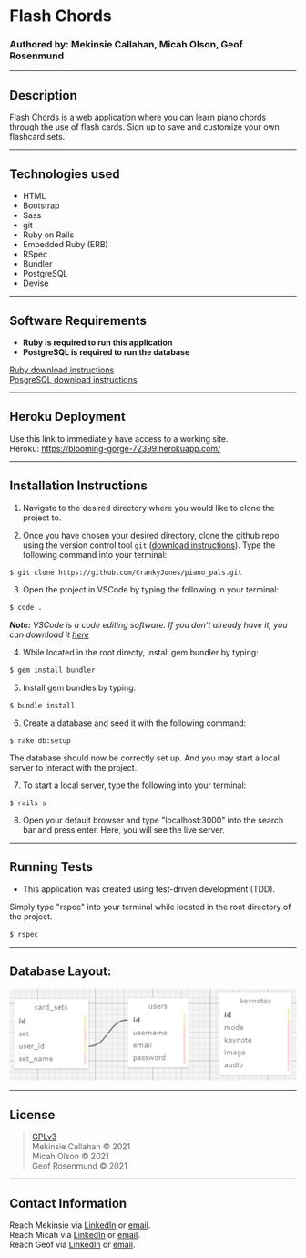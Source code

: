 # Flash Chords

### Authored by: Mekinsie Callahan, Micah Olson, Geof Rosenmund

* * *

## Description

Flash Chords is a web application where you can learn piano chords through the use of flash cards. Sign up to save and customize your own flashcard sets. 

* * *

## Technologies used

* HTML
* Bootstrap
* Sass
* git
* Ruby on Rails
* Embedded Ruby (ERB)
* RSpec
* Bundler
* PostgreSQL
* Devise

* * *

## Software Requirements
* **Ruby is required to run this application**
* **PostgreSQL is required to run the database**  

 <a href="https://www.learnhowtoprogram.com/ruby-and-rails/getting-started-with-ruby/installing-ruby">Ruby download instructions</a>  
  <a href="https://www.learnhowtoprogram.com/ruby-and-rails/getting-started-with-ruby/installing-postgres">PosgreSQL download instructions</a>  

* * *


## Heroku Deployment

Use this link to immediately have access to a working site.   
Heroku: https://blooming-gorge-72399.herokuapp.com/

* * * 

## Installation Instructions
1. Navigate to the desired directory where you would like to clone the project to.

2. Once you have chosen your desired directory, clone the github repo using the version control tool `git` (<a href="https://www.learnhowtoprogram.com/introduction-to-programming/getting-started-with-intro-to-programming/git-and-github">download instructions</a>). Type the following command into your terminal:
```bash
$ git clone https://github.com/CrankyJones/piano_pals.git
```
3. Open the project in VSCode by typing the following in your terminal:

``` bash
$ code .
```
_**Note:** VSCode is a code editing software. If you don't already have it, you can download it <a href="https://code.visualstudio.com/">here</a>_

4. While located in the root directy, install gem bundler by typing:

``` bash
$ gem install bundler
```

5. Install gem bundles by typing:

``` bash
$ bundle install
```

6. Create a database and seed it with the following command:
```
$ rake db:setup
```
The database should now be correctly set up. And you may start a local server to interact with the project. 

7. To start a local server, type the following into your terminal:
```
$ rails s
```
8. Open your default browser and type "localhost:3000" into the search bar and press enter. Here, you will see the live server.

* * *
## Running Tests
* This application was created using test-driven development (TDD).

Simply type "rspec" into your terminal while located in the root directory of the project.
``` bash
$ rspec
```
* * *
## Database Layout:

![Database Layout](/piano_pals_schema.PNG)

* * * 
## License
> [GPLv3](https://choosealicense.com/licenses/gpl-3.0/)\
> Mekinsie Callahan &copy; 2021  
> Micah Olson &copy; 2021  
> Geof Rosenmund &copy; 2021  
* * *

## Contact Information

Reach Mekinsie via <a href="https://www.linkedin.com/in/mekinsie/" target="_blank">LinkedIn</a> or <a href="mailto:mekinsie.aja@gmail.com" target="_blank">email</a></li>.  
Reach Micah via <a href="https://www.linkedin.com/in/micah-lewis-olson/" target="_blank">LinkedIn</a> or <a href="mailto:micah.olson@protonmail.com" target="_blank">email</a></li>.  
Reach Geof via <a href="https://www.linkedin.com/in/geofrosenmund/" target="_blank">LinkedIn</a> or <a href="mailto:geof.rosenmunds.email@gmail.com" target="_blank">email</a></li>.
